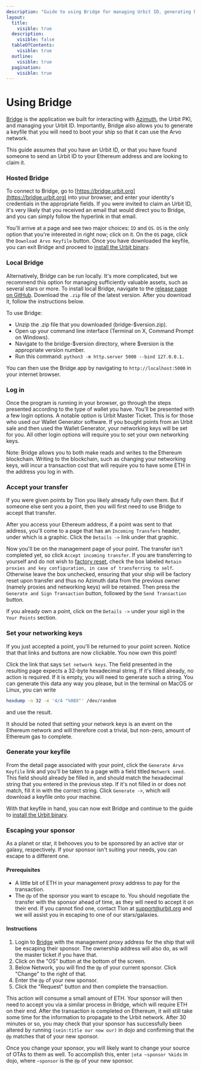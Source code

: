 ```yaml
---
description: "Guide to using Bridge for managing Urbit ID, generating keyfiles, and setting networking keys."
layout:
  title:
    visible: true
  description:
    visible: false
  tableOfContents:
    visible: true
  outline:
    visible: true
  pagination:
    visible: true
---
```


# Using Bridge

[Bridge](https://github.com/urbit/bridge) is the application we built for interacting with [Azimuth](https://azimuth.network), the Urbit PKI, and managing your Urbit ID. Importantly, Bridge also allows you to generate a keyfile that you will need to boot your ship so that it can use the Arvo network.

This guide assumes that you have an Urbit ID, or that you have found someone to send an Urbit ID to your Ethereum address and are looking to claim it.

### Hosted Bridge <a href="#hosted-bridge" id="hosted-bridge"></a>

To connect to Bridge, go to [https://bridge.urbit.org](https://bridge.urbit.org) into your browser, and enter your identity's credentials in the appropriate fields. If you were invited to claim an Urbit ID, it's very likely that you received an email that would direct you to Bridge, and you can simply follow the hyperlink in that email.

You'll arrive at a page and see two major choices: `ID` and `OS`. `OS` is the only option that you're interested in right now; click on it. On the `OS` page, click the `Download Arvo Keyfile` button. Once you have downloaded the keyfile, you can exit Bridge and proceed to [install the Urbit binary](../../get-on-urbit.md#get-the-urbit-runtime).

### Local Bridge <a href="#local-bridge" id="local-bridge"></a>

Alternatively, Bridge can be run locally. It's more complicated, but we recommend this option for managing sufficiently valuable assets, such as several stars or more. To install local Bridge, navigate to the [release page on GitHub](https://github.com/urbit/bridge/releases/). Download the `.zip` file of the latest version. After you download it, follow the instructions below.

To use Bridge:

* Unzip the .zip file that you downloaded (bridge-$version.zip).
* Open up your command line interface (Terminal on X, Command Prompt on Windows).
* Navigate to the bridge-$version directory, where $version is the appropriate version number.
* Run this command: `python3 -m http.server 5000 --bind 127.0.0.1.`

You can then use the Bridge app by navigating to `http://localhost:5000` in your internet browser.

### Log in <a href="#log-in" id="log-in"></a>

Once the program is running in your browser, go through the steps presented according to the type of wallet you have. You’ll be presented with a few login options. A notable option is Urbit Master Ticket. This is for those who used our Wallet Generator software. If you bought points from an Urbit sale and then used the Wallet Generator, your networking keys will be set for you. All other login options will require you to set your own networking keys.

Note: Bridge allows you to both make reads and writes to the Ethereum blockchain. Writing to the blockchain, such as changing your networking keys, will incur a transaction cost that will require you to have some ETH in the address you log in with.

### Accept your transfer <a href="#accept-your-transfer" id="accept-your-transfer"></a>

If you were given points by Tlon you likely already fully own them. But if someone else sent you a point, then you will first need to use Bridge to accept that transfer.

After you access your Ethereum address, if a point was sent to that address, you'll come to a page that has an `Incoming Transfers` header, under which is a graphic. Click the `Details ->` link under that graphic.

Now you'll be on the management page of your point. The transfer isn't completed yet, so click `Accept incoming transfer`. If you are transferring to yourself and do not wish to [factory reset](guide-to-resets.md), check the box labeled `Retain proxies and key configuration, in case of transferring to self`. Otherwise leave the box unchecked, ensuring that your ship will be factory reset upon transfer and thus no Azimuth data from the previous owner (namely proxies and networking keys) will be retained. Then press the `Generate and Sign Transaction` button, followed by the `Send Transaction` button.

If you already own a point, click on the `Details ->` under your sigil in the `Your Points` section.

### Set your networking keys <a href="#set-your-networking-keys" id="set-your-networking-keys"></a>

If you just accepted a point, you'll be returned to your point screen. Notice that that links and buttons are now clickable. You now own this point!

Click the link that says `Set network keys`. The field presented in the resulting page expects a 32-byte hexadecimal string. If it's filled already, no action is required. If it is empty, you will need to generate such a string. You can generate this data any way you please, but in the terminal on MacOS or Linux, you can write

```sh
hexdump -n 32 -e '4/4 "%08X"' /dev/random
```

and use the result.

It should be noted that setting your network keys is an event on the Ethereum network and will therefore cost a trivial, but non-zero, amount of Ethereum gas to complete.

### Generate your keyfile <a href="#generate-your-keyfile" id="generate-your-keyfile"></a>

From the detail page associated with your point, click the `Generate Arvo Keyfile` link and you'll be taken to a page with a field titled `Network seed`. This field should already be filled in, and should match the hexadecimal string that you entered in the previous step. If it's not filled in or does not match, fill it in with the correct string. Click `Generate ->`, which will download a keyfile onto your machine.

With that keyfile in hand, you can now exit Bridge and continue to the guide to [install the Urbit binary](../../get-on-urbit.md#get-the-urbit-runtime).

### Escaping your sponsor <a href="#escaping-your-sponsor" id="escaping-your-sponsor"></a>

As a planet or star, it behooves you to be sponsored by an active star or galaxy, respectively. If your sponsor isn't suiting your needs, you can escape to a different one.

#### Prerequisites

* A little bit of ETH in your management proxy address to pay for the transaction.
* The `@p` of the sponsor you want to escape to. You should negotiate the transfer with the sponsor ahead of time, as they will need to accept it on their end. If you cannot find one, contact Tlon at support@urbit.org and we will assist you in escaping to one of our stars/galaxies.

#### Instructions

1. Login to [Bridge](https://bridge.urbit.org) with the management proxy address for the ship that will be escaping their sponsor. The ownership address will also do, as will the master ticket if you have that.
2. Click on the "OS" button at the bottom of the screen.
3. Below Network, you will find the `@p` of your current sponsor. Click "Change" to the right of that.
4. Enter the `@p` of your new sponsor.
5. Click the "Request" button and then complete the transaction.

This action will consume a small amount of ETH. Your sponsor will then need to accept you via a similar process in Bridge, which will require ETH on their end. After the transaction is completed on Ethereum, it will still take some time for the information to propagate to the Urbit network. After 30 minutes or so, you may check that your sponsor has successfully been altered by running `(sein:title our now our)` in dojo and confirming that the `@p` matches that of your new sponsor.

Once you change your sponsor, you will likely want to change your source of OTAs to them as well. To accomplish this, enter `|ota ~sponsor %kids` in dojo, where `~sponsor` is the `@p` of your new sponsor.
